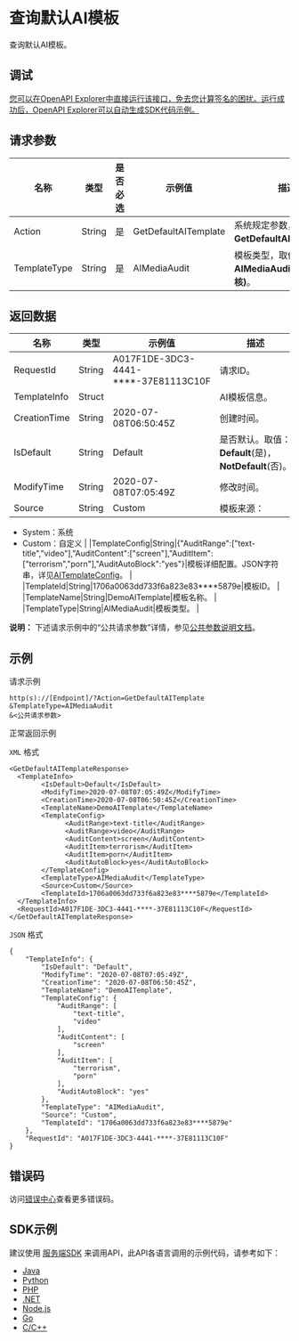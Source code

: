 # 查询默认AI模板

查询默认AI模板。

## 调试

[您可以在OpenAPI Explorer中直接运行该接口，免去您计算签名的困扰。运行成功后，OpenAPI Explorer可以自动生成SDK代码示例。](https://api.aliyun.com/#product=vod&api=GetDefaultAITemplate&type=RPC&version=2017-03-21)

## 请求参数

|名称|类型|是否必选|示例值|描述|
|--|--|----|---|--|
|Action|String|是|GetDefaultAITemplate|系统规定参数，取值：**GetDefaultAITemplate**。 |
|TemplateType|String|是|AIMediaAudit|模板类型，取值：**AIMediaAudit\(智能审核\)**。 |

## 返回数据

|名称|类型|示例值|描述|
|--|--|---|--|
|RequestId|String|A017F1DE-3DC3-4441-\*\*\*\*-37E81113C10F|请求ID。 |
|TemplateInfo|Struct| |AI模板信息。 |
|CreationTime|String|2020-07-08T06:50:45Z|创建时间。 |
|IsDefault|String|Default|是否默认。取值：**Default**\(是\)，**NotDefault**\(否\)。 |
|ModifyTime|String|2020-07-08T07:05:49Z|修改时间。 |
|Source|String|Custom|模板来源：

 -   System：系统
-   Custom：自定义 |
|TemplateConfig|String|\{"AuditRange":\["text-title","video"\],"AuditContent":\["screen"\],"AuditItem":\["terrorism","porn"\],"AuditAutoBlock":"yes"\}|模板详细配置。JSON字符串，详见[AITemplateConfig](~~89863#title-vd3-499-o36~~)。 |
|TemplateId|String|1706a0063dd733f6a823e83\*\*\*\*5879e|模板ID。 |
|TemplateName|String|DemoAITemplate|模板名称。 |
|TemplateType|String|AIMediaAudit|模板类型。 |

**说明：** 下述请求示例中的“公共请求参数”详情，参见[公共参数说明文档](~~44432~~)。

## 示例

请求示例

```
http(s)://[Endpoint]/?Action=GetDefaultAITemplate
&TemplateType=AIMediaAudit
&<公共请求参数>
```

正常返回示例

`XML` 格式

```
<GetDefaultAITemplateResponse>
  <TemplateInfo>
        <IsDefault>Default</IsDefault>
        <ModifyTime>2020-07-08T07:05:49Z</ModifyTime>
        <CreationTime>2020-07-08T06:50:45Z</CreationTime>
        <TemplateName>DemoAITemplate</TemplateName>
        <TemplateConfig>
              <AuditRange>text-title</AuditRange>
              <AuditRange>video</AuditRange>
              <AuditContent>screen</AuditContent>
              <AuditItem>terrorism</AuditItem>
              <AuditItem>porn</AuditItem>
              <AuditAutoBlock>yes</AuditAutoBlock>
        </TemplateConfig>
        <TemplateType>AIMediaAudit</TemplateType>
        <Source>Custom</Source>
        <TemplateId>1706a0063dd733f6a823e83****5879e</TemplateId>
  </TemplateInfo>
  <RequestId>A017F1DE-3DC3-4441-****-37E81113C10F</RequestId>
</GetDefaultAITemplateResponse>
```

`JSON` 格式

```
{
	"TemplateInfo": {
		"IsDefault": "Default",
		"ModifyTime": "2020-07-08T07:05:49Z",
		"CreationTime": "2020-07-08T06:50:45Z",
		"TemplateName": "DemoAITemplate",
		"TemplateConfig": {
			"AuditRange": [
				"text-title",
				"video"
			],
			"AuditContent": [
				"screen"
			],
			"AuditItem": [
				"terrorism",
				"porn"
			],
			"AuditAutoBlock": "yes"
		},
		"TemplateType": "AIMediaAudit",
		"Source": "Custom",
		"TemplateId": "1706a0063dd733f6a823e83****5879e"
	},
	"RequestId": "A017F1DE-3DC3-4441-****-37E81113C10F"
}
```

## 错误码

访问[错误中心](https://error-center.aliyun.com/status/product/vod)查看更多错误码。

## SDK示例

建议使用 [服务端SDK](~~101789~~) 来调用API，此API各语言调用的示例代码，请参考如下：

-   [Java](~~100692#GetDefaultAITemplate~~)
-   [Python](~~101181#GetDefaultAITemplate~~)
-   [PHP](~~101159#GetDefaultAITemplate~~)
-   [.NET](~~100844#GetDefaultAITemplate~~)
-   [Node.js](~~101564#GetDefaultAITemplate~~)
-   [Go](~~101575#GetDefaultAITemplate~~)
-   [C/C++](~~102987#GetDefaultAITemplate~~)

